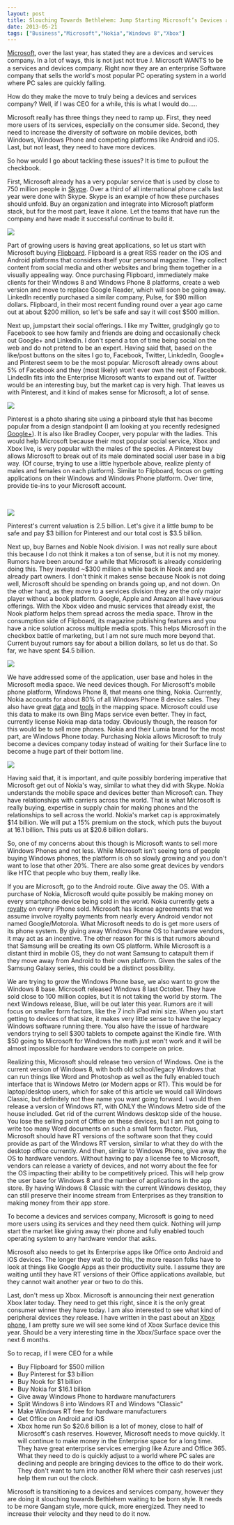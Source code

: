 ```yaml
---
layout: post
title: Slouching Towards Bethlehem: Jump Starting Microsoft’s Devices and Services Transition
date: 2013-05-21
tags: ["Business","Microsoft","Nokia","Windows 8","Xbox"]
---
```


[Microsoft](http://www.Microsoft.com/), over the last year, has stated they are a devices and services company. In a lot of ways, this is not just not true <span style="font-family: Wingdings;">J</span>. Microsoft WANTS to be a services and devices company. Right now they are an enterprise Software company that sells the world's most popular PC operating system in a world where PC sales are quickly falling.

How do they make the move to truly being a devices and services company? Well, if I was CEO for a while, this is what I would do.....

Microsoft really has three things they need to ramp up. First, they need more users of its services, especially on the consumer side. Second, they need to increase the diversity of software on mobile devices, both Windows, Windows Phone and competing platforms like Android and iOS. Last, but not least, they need to have more devices.

So how would I go about tackling these issues? It is time to pullout the checkbook.

First, Microsoft already has a very popular service that is used by close to 750 million people in [Skype](http://www.skype.com/). Over a third of all international phone calls last year were done with Skype. Skype is an example of how these purchases should unfold. Buy an organization and integrate into Microsoft platform stack, but for the most part, leave it alone. Let the teams that have run the company and have made it successful continue to build it.

![](052113_1311_SlouchingTo1.png)

Part of growing users is having great applications, so let us start with Microsoft buying [Flipboard](http://flipboard.com/). Flipboard is a great RSS reader on the iOS and Android platforms that considers itself your personal magazine. They collect content from social media and other websites and bring them together in a visually appealing way. Once purchasing Flipboard, immediately make clients for their Windows 8 and Windows Phone 8 platforms, create a web version and move to replace Google Reader, which will soon be going away. LinkedIn recently purchased a similar company, Pulse, for $90 million dollars. Flipboard, in their most recent funding round over a year ago came out at about $200 million, so let's be safe and say it will cost $500 million.

Next up, jumpstart their social offerings. I like my Twitter, grudgingly go to Facebook to see how family and friends are doing and occasionally check out Google+ and LinkedIn. I don't spend a ton of time being social on the web and do not pretend to be an expert. Having said that, based on the like/post buttons on the sites I go to, Facebook, Twitter, LinkdedIn, Google+ and Pinterest seem to be the most popular. Microsoft already owns about 5% of Facebook and they (most likely) won't ever own the rest of Facebook. LindedIn fits into the Enterprise Microsoft wants to expand out of. Twitter would be an interesting buy, but the market cap is very high. That leaves us with Pinterest, and it kind of makes sense for Microsoft, a lot of sense.

![](052113_1311_SlouchingTo2.png)

Pinterest is a photo sharing site using a pinboard style that has become popular from a design standpoint (I am looking at you recently redesigned [Google+](http://plus.google.com)). It is also like Bradley Cooper, very popular with the ladies. This would help Microsoft because their most popular social service, Xbox and Xbox live, is very popular with the males of the species. A Pinterest buy allows Microsoft to break out of its male dominated social user base in a big way. (Of course, trying to use a little hyperbole above, realize plenty of males and females on each platform). Similar to Flipboard, focus on getting applications on their Windows and Windows Phone platform. Over time, provide tie-ins to your Microsoft account.

&nbsp;

![](052113_1311_SlouchingTo3.png)

Pinterest's current valuation is 2.5 billion. Let's give it a little bump to be safe and pay $3 billion for Pinterest and our total cost is $3.5 billion.

Next up, buy Barnes and Noble Nook division. I was not really sure about this because I do not think it makes a ton of sense, but it is not my money. Rumors have been around for a while that Microsoft is already considering doing this. They invested ~$300 million a while back in Nook and are already part owners. I don't think it makes sense because Nook is not doing well, Microsoft should be spending on brands going up, and not down. On the other hand, as they move to a services division they are the only major player without a book platform. Google, Apple and Amazon all have various offerings. With the Xbox video and music services that already exist, the Nook platform helps them spread across the media space. Throw in the consumption side of Flipboard, its magazine publishing features and you have a nice solution across multiple media spots. This helps Microsoft in the checkbox battle of marketing, but I am not sure much more beyond that. Current buyout rumors say for about a billion dollars, so let us do that. So far, we have spent $4.5 billion.

![](052113_1311_SlouchingTo4.png)

We have addressed some of the application, user base and holes in the Microsoft media space. We need devices though. For Microsoft's mobile phone platform, Windows Phone 8, that means one thing, Nokia. Currently, Nokia accounts for about 80% of all Windows Phone 8 device sales. They also have great [data](http://here.com/) and [tools](http://vimeo.com/60855585) in the mapping space. Microsoft could use this data to make its own Bing Maps service even better. They in fact, currently license Nokia map data today. Obviously though, the reason for this would be to sell more phones. Nokia and their Lumia brand for the most part, are Windows Phone today. Purchasing Nokia allows Microsoft to truly become a devices company today instead of waiting for their Surface line to become a huge part of their bottom line.

![](052113_1311_SlouchingTo5.png)

Having said that, it is important, and quite possibly bordering imperative that Microsoft get out of Nokia's way, similar to what they did with Skype. Nokia understands the mobile space and devices better than Microsoft can. They have relationships with carriers across the world. That is what Microsoft is really buying, expertise in supply chain for making phones and the relationships to sell across the world. Nokia's market cap is approximately $14 billion. We will put a 15% premium on the stock, which puts the buyout at 16.1 billion. This puts us at $20.6 billion dollars.

So, one of my concerns about this though is Microsoft wants to sell more Windows Phones and not less. While Microsoft isn't seeing tons of people buying Windows phones, the platform is oh so slowly growing and you don't want to lose that other 20%. There are also some great devices by vendors like HTC that people who buy them, really like.

If you are Microsoft, go to the Android route. Give away the OS. With a purchase of Nokia, Microsoft would quite possibly be making money on every smartphone device being sold in the world. Nokia currently gets a [royalty](http://press.nokia.com/2011/06/14/nokia-enters-into-patent-license-agreement-with-apple/) on every iPhone sold. Microsoft has license agreements that we assume involve royalty payments from nearly every Android vendor not named Google/Motorola. What Microsoft needs to do is get more users of its phone system. By giving away Windows Phone OS to hardware vendors, it may act as an incentive. The other reason for this is that rumors abound that Samsung will be creating its own OS platform. While Microsoft is a distant third in mobile OS, they do not want Samsung to catapult them if they move away from Android to their own platform. Given the sales of the Samsung Galaxy series, this could be a distinct possibility.

We are trying to grow the Windows Phone base, we also want to grow the Windows 8 base. Microsoft released Windows 8 last October. They have sold close to 100 million copies, but it is not taking the world by storm. The next Windows release, Blue, will be out later this year. Rumors are it will focus on smaller form factors, like the 7 inch iPad mini size. When you start getting to devices of that size, it makes very little sense to have the legacy Windows software running there. You also have the issue of hardware vendors trying to sell $300 tablets to compete against the Kindle fire. With $50 going to Microsoft for Windows the math just won't work and it will be almost impossible for hardware vendors to compete on price.

Realizing this, Microsoft should release two version of Windows. One is the current version of Windows 8, with both old school/legacy Windows that can run things like Word and Photoshop as well as the fully enabled touch interface that is Windows Metro (or Modern apps or RT). This would be for laptop/desktop users, which for sake of this article we would call Windows Classic, but definitely not thee name you want going forward. I would then release a version of Windows RT, with ONLY the Windows Metro side of the house included. Get rid of the current Windows desktop side of the house. You lose the selling point of Office on these devices, but I am not going to write too many Word documents on such a small form factor. Plus, Microsoft should have RT versions of the software soon that they could provide as part of the Windows RT version, similar to what they do with the desktop office currently. And then, similar to Windows Phone, give away the OS to hardware vendors. Without having to pay a license fee to Microsoft, vendors can release a variety of devices, and not worry about the fee for the OS impacting their ability to be competitively priced. This will help grow the user base for Windows 8 and the number of applications in the app store. By having Windows 8 Classic with the current Windows desktop, they can still preserve their income stream from Enterprises as they transition to making money from their app store.

To become a devices and services company, Microsoft is going to need more users using its services and they need them quick. Nothing will jump start the market like giving away their phone and fully enabled touch operating system to any hardware vendor that asks.

Microsoft also needs to get its Enterprise apps like Office onto Android and iOS devices. The longer they wait to do this, the more reason folks have to look at things like Google Apps as their productivity suite. I assume they are waiting until they have RT versions of their Office applications available, but they cannot wait another year or two to do this.

Last, don't mess up Xbox. Microsoft is announcing their next generation Xbox later today. They need to get this right, since it is the only great consumer winner they have today. I am also interested to see what kind of peripheral devices they release. I have written in the past about an [Xbox phone](http://www.jptacek.com/2012/10/xbox-phone/), I am pretty sure we will see some kind of Xbox Surface device this year. Should be a very interesting time in the Xbox/Surface space over the next 6 months.

So to recap, if I were CEO for a while

*   Buy Flipboard for $500 million
*   Buy Pinterest for $3 billion
*   Buy Nook for $1 billion
*   Buy Nokia for $16.1 billion
*   Give away Windows Phone to hardware manufacturers
*   Split Windows 8 into Windows RT and Windows "Classic"
*   Make Windows RT free for hardware manufacturers
*   Get Office on Android and iOS
*   Xbox home run
So $20.6 billion is a lot of money, close to half of Microsoft's cash reserves. However, Microsoft needs to move quickly. It will continue to make money in the Enterprise space for a long time. They have great enterprise services emerging like Azure and Office 365\. What they need to do is quickly adjust to a world where PC sales are declining and people are bringing devices to the office to do their work. They don't want to turn into another RIM where their cash reserves just help them run out the clock.

Microsoft is transitioning to a devices and services company, however they are doing it slouching towards Bethlehem waiting to be born style. It needs to be more Gangam style, more quick, more energized. They need to increase their velocity and they need to do it now.

&nbsp;

&nbsp;